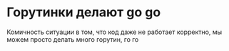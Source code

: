 # Горутинки делают go go

Комичность ситуации в том, что код даже не работает корректно, мы можем просто делать много горутин, го го